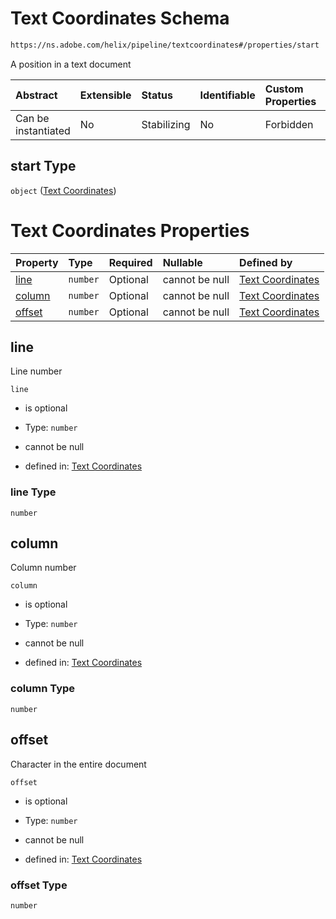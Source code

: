 # Text Coordinates Schema

```txt
https://ns.adobe.com/helix/pipeline/textcoordinates#/properties/start
```

A position in a text document

| Abstract            | Extensible | Status      | Identifiable | Custom Properties | Additional Properties | Access Restrictions | Defined In                                                           |
| :------------------ | :--------- | :---------- | :----------- | :---------------- | :-------------------- | :------------------ | :------------------------------------------------------------------- |
| Can be instantiated | No         | Stabilizing | No           | Forbidden         | Forbidden             | none                | [position.schema.json*](position.schema.json "open original schema") |

## start Type

`object` ([Text Coordinates](position-properties-text-coordinates.md))

# Text Coordinates Properties

| Property          | Type     | Required | Nullable       | Defined by                                                                                                                        |
| :---------------- | :------- | :------- | :------------- | :-------------------------------------------------------------------------------------------------------------------------------- |
| [line](#line)     | `number` | Optional | cannot be null | [Text Coordinates](textcoordinates-properties-line.md "https://ns.adobe.com/helix/pipeline/textcoordinates#/properties/line")     |
| [column](#column) | `number` | Optional | cannot be null | [Text Coordinates](textcoordinates-properties-column.md "https://ns.adobe.com/helix/pipeline/textcoordinates#/properties/column") |
| [offset](#offset) | `number` | Optional | cannot be null | [Text Coordinates](textcoordinates-properties-offset.md "https://ns.adobe.com/helix/pipeline/textcoordinates#/properties/offset") |

## line

Line number

`line`

*   is optional

*   Type: `number`

*   cannot be null

*   defined in: [Text Coordinates](textcoordinates-properties-line.md "https://ns.adobe.com/helix/pipeline/textcoordinates#/properties/line")

### line Type

`number`

## column

Column number

`column`

*   is optional

*   Type: `number`

*   cannot be null

*   defined in: [Text Coordinates](textcoordinates-properties-column.md "https://ns.adobe.com/helix/pipeline/textcoordinates#/properties/column")

### column Type

`number`

## offset

Character in the entire document

`offset`

*   is optional

*   Type: `number`

*   cannot be null

*   defined in: [Text Coordinates](textcoordinates-properties-offset.md "https://ns.adobe.com/helix/pipeline/textcoordinates#/properties/offset")

### offset Type

`number`
